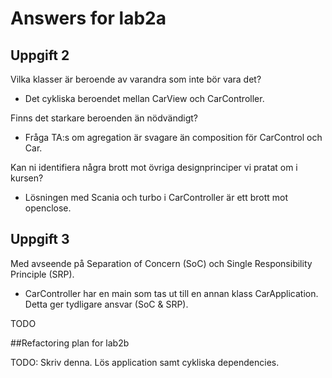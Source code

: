# Answers for lab2a

## Uppgift 2

Vilka klasser är beroende av varandra som inte bör vara det?
- Det cykliska beroendet mellan CarView och CarController.

Finns det starkare beroenden än nödvändigt?
- Fråga TA:s om agregation är svagare än composition för CarControl och Car.

Kan ni identifiera några brott mot övriga designprinciper vi pratat om i kursen?
- Lösningen med Scania och turbo i CarController är ett brott mot openclose.

## Uppgift 3

Med avseende på Separation of Concern (SoC) och Single Responsibility Principle (SRP). 
- CarController har en main som tas ut till en annan klass CarApplication. Detta ger
tydligare ansvar (SoC & SRP).

TODO


##Refactoring plan for lab2b

TODO: Skriv denna.
Lös application samt cykliska dependencies.
